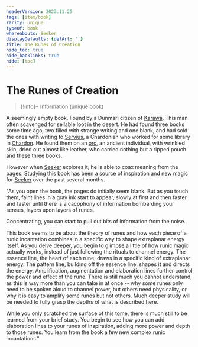 ```yaml
---
headerVersion: 2023.11.25
tags: [item/book]
rarity: unique
typeOf: book
whereabouts: Seeker
displayDefaults: {defArt: ''}
title: The Runes of Creation
hide_toc: true
hide_backlinks: true
hide: [toc]
---
```

# The Runes of Creation
>[!info]+ Information
> (unique book)
> 
>> 

A seemingly empty book. Found by a Dunmari citizen of [Karawa](<../../gazetteer/greater-dunmar/realms/dunmar/eastern-dunmar/karawa.md>). This man often scavenged for sellable loot in the desert. He had found three books some time ago, two filled with strange writing and one blank, and had sold the ones with writing to [Servius](<../../people/chardonians/servius.md>), a Chardonian who worked for some library in [Chardon](<../../gazetteer/west-coast/chardonian-empire/chardon/chardon.md>). He found them on an [orc](<../../species/children-of-the-embodied-gods/orcs/orcs.md>), an ancient individual, with wrinkled skin, dried out almost like leather, who carried nothing but a ripped pouch and these three books. 

However when [Seeker](<../../people/pcs/dunmar-fellowship/seeker.md>) explores it, he is able to coax meaning from the pages. Studying this book has been a source of inspiration and new magic for [Seeker](<../../people/pcs/dunmar-fellowship/seeker.md>) over the past several months. 

"As you open the book, the pages do initially seem blank. But as you touch them, faint lines in a gray ink start to appear, slowly at first and then faster and faster until there is a cacophony of information bombarding your senses, layers upon layers of runes.

Concentrating, you can start to pull out bits of information from the noise.

This book seems to be about the theory of runes and how each piece of a runic incantation combines in a specific way to shape extraplanar energy itself. As you delve deeper, you begin to glimpse a little of how runic magic actually works, instead of just following the rituals to channel energy. The essence line, the heart of each rune, draws in a specific kind of extraplanar energy. The pattern line, building off the essence line, shapes it and directs the energy. Amplification, augmentation and elaboration lines further control the power and effect of the rune. There is still much you cannot understand, as this is way more than you can take in at once -- why some runes only need to be spoken aloud to channel power, but others need physicality, or why it is easy to amplify some runes but not others. Much deeper study will be needed to fully grasp the depths of what is described here.

While you only scratched the surface of this tome, there is much still to be learned from your brief study. You begin to see how you can add elaboration lines to your runes of inspiration, adding more power and depth to those runes. You learn from the book a few new complex runic incantations."

